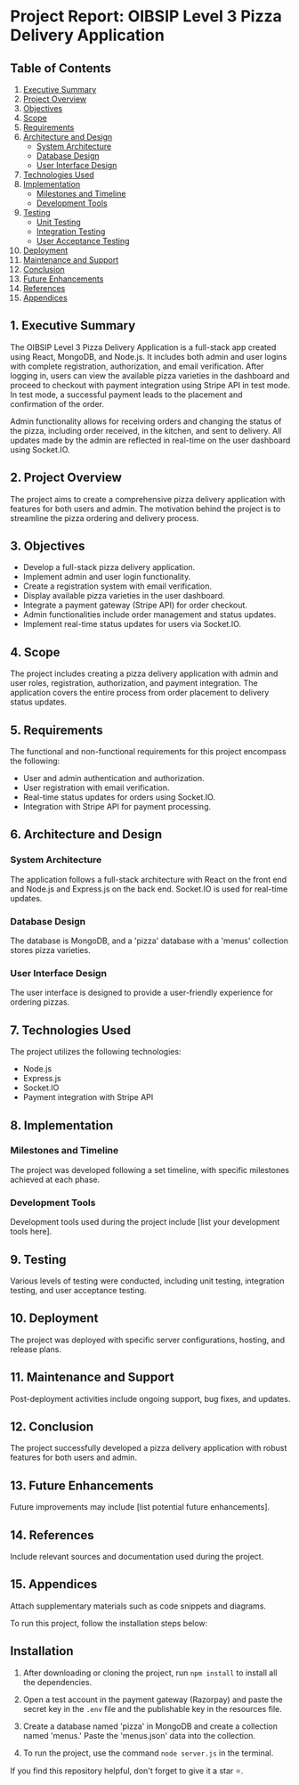 # Project Report: OIBSIP Level 3 Pizza Delivery Application

## Table of Contents

1. [Executive Summary](#executive-summary)
2. [Project Overview](#project-overview)
3. [Objectives](#objectives)
4. [Scope](#scope)
5. [Requirements](#requirements)
6. [Architecture and Design](#architecture-and-design)
   - [System Architecture](#system-architecture)
   - [Database Design](#database-design)
   - [User Interface Design](#user-interface-design)
7. [Technologies Used](#technologies-used)
8. [Implementation](#implementation)
   - [Milestones and Timeline](#milestones-and-timeline)
   - [Development Tools](#development-tools)
9. [Testing](#testing)
   - [Unit Testing](#unit-testing)
   - [Integration Testing](#integration-testing)
   - [User Acceptance Testing](#user-acceptance-testing)
10. [Deployment](#deployment)
11. [Maintenance and Support](#maintenance-and-support)
12. [Conclusion](#conclusion)
13. [Future Enhancements](#future-enhancements)
14. [References](#references)
15. [Appendices](#appendices)

## 1. Executive Summary

The OIBSIP Level 3 Pizza Delivery Application is a full-stack app created using React, MongoDB, and Node.js. It includes both admin and user logins with complete registration, authorization, and email verification. After logging in, users can view the available pizza varieties in the dashboard and proceed to checkout with payment integration using Stripe API in test mode. In test mode, a successful payment leads to the placement and confirmation of the order.

Admin functionality allows for receiving orders and changing the status of the pizza, including order received, in the kitchen, and sent to delivery. All updates made by the admin are reflected in real-time on the user dashboard using Socket.IO.

## 2. Project Overview

The project aims to create a comprehensive pizza delivery application with features for both users and admin. The motivation behind the project is to streamline the pizza ordering and delivery process.

## 3. Objectives

- Develop a full-stack pizza delivery application.
- Implement admin and user login functionality.
- Create a registration system with email verification.
- Display available pizza varieties in the user dashboard.
- Integrate a payment gateway (Stripe API) for order checkout.
- Admin functionalities include order management and status updates.
- Implement real-time status updates for users via Socket.IO.

## 4. Scope

The project includes creating a pizza delivery application with admin and user roles, registration, authorization, and payment integration. The application covers the entire process from order placement to delivery status updates.

## 5. Requirements

The functional and non-functional requirements for this project encompass the following:
- User and admin authentication and authorization.
- User registration with email verification.
- Real-time status updates for orders using Socket.IO.
- Integration with Stripe API for payment processing.

## 6. Architecture and Design

### System Architecture
The application follows a full-stack architecture with React on the front end and Node.js and Express.js on the back end. Socket.IO is used for real-time updates.

### Database Design
The database is MongoDB, and a 'pizza' database with a 'menus' collection stores pizza varieties.

### User Interface Design
The user interface is designed to provide a user-friendly experience for ordering pizzas.

## 7. Technologies Used

The project utilizes the following technologies:
- Node.js
- Express.js
- Socket.IO
- Payment integration with Stripe API

## 8. Implementation

### Milestones and Timeline
The project was developed following a set timeline, with specific milestones achieved at each phase.

### Development Tools
Development tools used during the project include [list your development tools here].

## 9. Testing

Various levels of testing were conducted, including unit testing, integration testing, and user acceptance testing.

## 10. Deployment

The project was deployed with specific server configurations, hosting, and release plans.

## 11. Maintenance and Support

Post-deployment activities include ongoing support, bug fixes, and updates.

## 12. Conclusion

The project successfully developed a pizza delivery application with robust features for both users and admin.

## 13. Future Enhancements

Future improvements may include [list potential future enhancements].

## 14. References

Include relevant sources and documentation used during the project.

## 15. Appendices

Attach supplementary materials such as code snippets and diagrams.

To run this project, follow the installation steps below:

## Installation

1. After downloading or cloning the project, run `npm install` to install all the dependencies.

2. Open a test account in the payment gateway (Razorpay) and paste the secret key in the `.env` file and the publishable key in the resources file.

3. Create a database named 'pizza' in MongoDB and create a collection named 'menus.' Paste the 'menus.json' data into the collection.

4. To run the project, use the command `node server.js` in the terminal.

If you find this repository helpful, don't forget to give it a star ⭐️.
